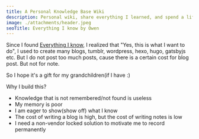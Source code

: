 ```yaml
---
title: A Personal Knowledge Base Wiki
description: Personal wiki, share everything I learned, and spend a lifetime updating it. I hope it'll be a good gift for my grandchildren.
image: ./attachments/header.jpeg
seoTitle: Everything I know by Owen
---
```


Since I found [Everything I know](https://wiki.nikitavoloboev.xyz), I realized that "Yes, this is what I want to do", I used to create many blogs, tumblr, wordpress, hexo, hugo, gatsbyjs etc. But I do not post too much posts, cause there is a certain cost for blog post. But not for note.

So I hope it's a gift for my grandchildren(if I have :)

Why I build this?

- Knowledge that is not remembered/not found is useless
- My memory is poor
- I am eager to show(show off) what I know
- The cost of writing a blog is high, but the cost of writing notes is low
- I need a non-vendor locked solution to motivate me to record permanently
